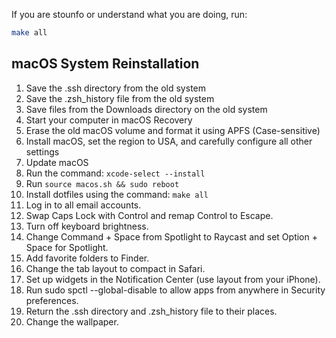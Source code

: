 If you are stounfo or understand what you are doing, run:

```bash
make all
```

## macOS System Reinstallation

1. Save the .ssh directory from the old system
2. Save the .zsh_history file from the old system
3. Save files from the Downloads directory on the old system
4. Start your computer in macOS Recovery
5. Erase the old macOS volume and format it using APFS (Case-sensitive)
6. Install macOS, set the region to USA, and carefully configure all other
   settings
7. Update macOS
8. Run the command: `xcode-select --install`
9. Run `source macos.sh && sudo reboot`
10. Install dotfiles using the command: `make all`
11. Log in to all email accounts.
12. Swap Caps Lock with Control and remap Control to Escape.
13. Turn off keyboard brightness.
14. Change Command + Space from Spotlight to Raycast and set Option + Space for
    Spotlight.
15. Add favorite folders to Finder.
16. Change the tab layout to compact in Safari.
17. Set up widgets in the Notification Center (use layout from your iPhone).
18. Run sudo spctl --global-disable to allow apps from anywhere in Security
    preferences.
19. Return the .ssh directory and .zsh_history file to their places.
20. Change the wallpaper.
